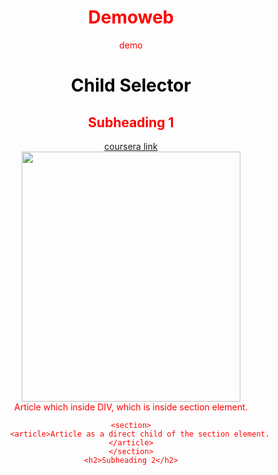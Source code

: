 # Demoweb
demo
<!DOCTYPE html>
<html>
<head>
	<meta charset="utf-8">
	<meta name="viewport" content="width=device-width, initial-scale=1">
	<title>Hello world!!</title>
	<style>
		body{
			text-align: center;
			color: red;
			font: 300px;
		}
	</style>
</head>
<body>
	<h1 style="color: black">Child Selector</h1>
	<section>
		<h2>Subheading 1</h2>
		<a href="https://www.coursera.org/?skipBrowseRedirect=true" > coursera link</a>
		<div>
			<img src="C:\Users\nguye\Downloads\anh1.jpg", height="400", width="350">
			<article>
				Article which inside DIV, which is inside section element.
			</article>
		</div>
	</section>
		
	<section>
		<article>Article as a direct child of the section element.</article>
	</section>
	<h2>Subheading 2</h2>
</body>
</html>
